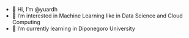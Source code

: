 - 👋 Hi, I’m @yuardh
- 👀 I’m interested in Machine Learning like in Data Science and Cloud Computing
- 🌱 I’m currently learning in Diponegoro University

<!---
yuardh/yuardh is a ✨ special ✨ repository because its `README.md` (this file) appears on your GitHub profile.
You can click the Preview link to take a look at your changes.
--->
